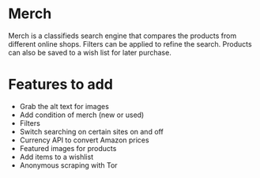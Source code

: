 # Merch
Merch is a classifieds search engine that compares the products from different online shops. Filters can be applied to refine the search. Products can also be saved to a wish list for later purchase.

# Features to add
- Grab the alt text for images
- Add condition of merch (new or used)
- Filters
- Switch searching on certain sites on and off
- Currency API to convert Amazon prices
- Featured images for products
- Add items to a wishlist
- Anonymous scraping with Tor

